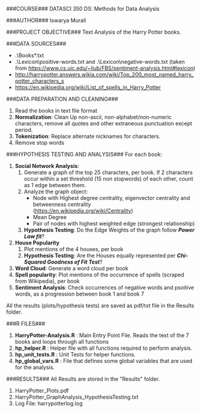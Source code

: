 ###COURSE###
DATASCI 350 DS: Methods for Data Analysis

###AUTHOR###
Iswarya Murali

###PROJECT OBJECTIVE###
Text Analysis of the Harry Potter books.

###DATA SOURCES###
  - .\Books\*.txt
  - .\Lexicon\positive-words.txt and .\Lexicon\negative-words.txt (taken from https://www.cs.uic.edu/~liub/FBS/sentiment-analysis.html#lexicon)
  - http://harrypotter.answers.wikia.com/wiki/Top_200_most_named_harry_potter_characters_s
  - https://en.wikipedia.org/wiki/List_of_spells_in_Harry_Potter

###DATA PREPARATION AND CLEANING###
  1. Read the books in text file format
  2. **Normalization**: Clean Up non-ascii, non-alphabet/non-numeric characters, remove all quotes and other extraneous punctuation except period.
  3. **Tokenization**: Replace alternate nicknames for characters. 
  4. Remove stop words

###HYPOTHESIS TESTING AND ANALYSIS###
For each book:
  1. **Social Network Analysis**:     
      1. Generate a graph of the top 25 characters, per book. If 2 characters occur within a set 
       threshold (15 non stopwords) of each other, count as 1 edge between them.   
      2. Analyze the graph object:        
           - Node with Highest degree centrality, eigenvector centrality and betweenness centrality   
           (https://en.wikipedia.org/wiki/Centrality)    
           - Mean Degree      
           - Pair of nodes with highest weighted edge (strongest relationship)  
      3. **Hypothesis Testing**: Do the Edge Weights of the graph follow ***Power Law fit***?  
  2. **House Popularity**
      1. Plot mentions of the 4 houses, per book
      2. **Hypothesis Testing**: Are the Houses equally represented per ***Chi-Squared Goodness of Fit Test***?
  3. **Word Cloud**: Generate a word cloud per book
  4. **Spell popularity**: Plot mentions of the occurrence of spells (scraped from Wikipedia), per book
  5. **Sentiment Analysis**: Check occurrences of negative words and psoitive words, as a progression between book 1 and book 7
  
All the results (plots/hypothesis tests) are saved as pdf/txt file in the Results folder.

###R FILES###

1. **HarryPotter-Analysis.R** : Main Entry Point File. Reads the text of the 7 books and loops through all functions
2. **hp_helper.R** : Helper file with all functions required to perform analysis.
3. **hp_unit_tests.R** : Unit Tests for helper functions. 
4. **hp_global_vars.R** : File that defines some global variables that are used for the analysis.

###RESULTS###
All Results are stored in the "Results" folder.

1. HarryPotter_Plots.pdf
2. HarryPotter_GraphAnalysis_HypothesisTesting.txt
3. Log File: harrypotterlog.log
